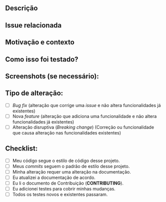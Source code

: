 <!--- Informe um resuo das suas mudanças no título acima -->

## Descrição
<!--- Descreva suas mudanças em detalhes -->

## Issue relacionada
<!--- Esse projeto aceita PR relacionados à issues abertas -->
<!--- Se você está sugerindo um novo feature ou mudança, por favor abra uma issue primeiro -->
<!--- Se está consertando um bug, deve haver uma issue descrevendo o mesmo com os passos para reproduzí-lo -->
<!--- Por favor coloque o link para a issue aqui: -->

## Motivação e contexto
<!--- Por que essa mudança é necessária? Que problema ela resolve? -->

## Como isso foi testado?
<!--- Por favor descrerva em detalhes como você testou suas alterações. -->
<!--- Inclua o máximo de detalhes possível -->
<!--- E veja como suas alterações afetam outras areas do código, etc. -->

## Screenshots (se necessário):

## Tipo de alteração:
<!--- Que tipo de mudanças o seu código introduz? Marque um `x` em todas as caixas que se aplicar: -->
- [ ] _Bug fix_ (alteração que corrige uma _issue_ e não altera funcionalidades já existentes)
- [ ] Nova _feature_ (alteração que adiciona uma funcionalidade e não altera funcionalidades já existentes)
- [ ] Alteração disruptiva (_Breaking change_) (Correção ou funcionalidade que causa alteração nas funcionalidades existentes)

## Checklist:
<!--- Passe por todos os pontos a seguir e coloque um `x` em todas as caixas que se aplicam. -->
<!--- Se você não tem certeza sobre nenhum destes, não hesite em perguntar. Nós estamos aqui para ajudar! -->
- [ ] Meu código segue o estilo de código desse projeto.
- [ ] Meus _commits_ seguem o padrão de estilo desse projeto.
- [ ] Minha alteração requer uma alteração na documentação.
- [ ] Eu atualizei a documentação de acordo.
- [ ] Eu li o documento de Contribuição (**CONTRIBUTING**).
- [ ] Eu adicionei testes para cobrir minhas mudanças.
- [ ] Todos os testes novos e existentes passaram.
